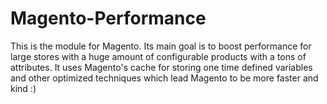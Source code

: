 Magento-Performance
===================

This is the module for Magento. Its main goal is to boost performance for large stores with a huge amount of
configurable products with a tons of attributes. It uses Magento's cache for storing one time defined variables
and other optimized techniques which lead Magento to be more faster and kind :)